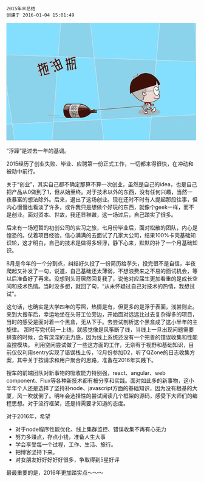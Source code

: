 ```
2015年末总结
创建于 2016-01-04 15:01:49
```
![拖油瓶的小男孩](../images/拖油瓶的小男孩.jpg)

“浮躁”是过去一年的基调。

2015经历了创业失败、毕业、应聘第一份正式工作，一切都来得很快，在冲动和被动中前行。

<!-- more -->

关于“创业”，其实自己都不确定那算不算一次创业，虽然是自己的idea，也是自己把产品从0做到了1，但从始至终。对于技术以外的东西，没有任何兴趣，当然一夜暴富的想法除外。后来，退出了这场创业。现在还时不时有人提起那段往事，但内心慢慢也看淡了许多，或许我只是想做个好玩的东西，就像个geek一样，而不是创业。面对资本、世故，我还显稚嫩，这一场过后，自己踏实了很多。

后来有一场短暂的初创公司的实习之旅，七月份毕业后，面对松散的团队，内心是惶恐的。仗着项目经验，信心满满的去面试了几家大公司，结果100%卡壳基础知识轮，这才明白，自己的技术是做得多轻浮，静下心来，默默的补了一个月基础知识。

8月是今年的一个分割点，纠结好久投了一份简历给芋头，投完很不是自信，半夜爬起又补发了一句，说道，自己基础还太薄弱，不想浪费来之不易的面试机会，等以后准备好了再来。没想到头哥居然回复我了，说他对应届生更加看重的是成长空间和技术热情。当时没多想，就回了句，“从未怀疑过自己对技术的热情，我想试试”。

这句话，也确实是大学四年的写照，热情是有，但更多的是浮于表面，浅尝则止。
来到大搜车后，幸运地坐在头哥工位旁边，开始面对远远比过去复杂得多的项目，当时的感受是面对着一个黑盒，无从下手。去尝试剖析这个黑盒成了这小半年的主旋律。
那时写完代码一上线，就感觉像是风筝断了线，当线上一旦出现问题需要排查的时候，会有深深的无力感，因为线上系统还没有一个完善的错误收集和性能监控模块。
利用空闲尝试做了一些这方面的工作，无奈宥于视野和基础知识，目前仅仅利用sentry实现了错误栈上传，12月份参加D2，听了QZone的日志收集方案，其中关于按请求和用户聚合的思路，准备在2016年实践下。

搜车的前端团队对新事物的吸收能力特别强，react、angular、web component、Flux等各种新技术都有被分享和实践。面对如此多的新事物，这小半年个人还是选择了坚持补node、javascript方面的基础知识，因为没有根基的大厦，风一吹就倒了。明年会选择性的尝试阅读几个框架的源码，感受下大师们的编程思想。对于流行框架，还是持需要才知道的态度。

对于2016年，希望
* 对于node程序性能优化、线上集群监控、错误收集不再有心无力
* 努力多赚点，存点小钱，准备人生大事
* 学会享受每一个过程，工作、生活、旅行。
* 把博客坚持下来。
* 对女朋友好好好好好很多，争取得到5星好评

最最重要的是，2016年更加踏实点～～～
